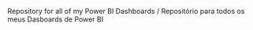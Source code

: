 
Repository for all of my Power BI Dashboards / Repositório para todos os meus Dasboards de Power BI


